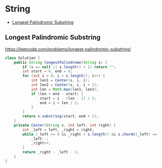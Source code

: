 # String
+ [Longest Palindromic Substring](#longest-palindromic-substring)
## Longest Palindromic Substring
https://leetcode.com/problems/longest-palindromic-substring/
```java
class Solution {
    public String longestPalindrome(String s) {
        if (s == null || s.length() < 1) return "";
        int start = 0, end = 0;
        for (int i = 0; i < s.length(); i++) {
            int len1 = Center(s, i, i);
            int len2 = Center(s, i, i + 1);
            int len = Math.max(len1, len2);
            if (len > end - start) {
                start = i - (len - 1) / 2;
                end = i + len / 2;
            }
        }
        return s.substring(start, end + 1);
    }
    private Center(String s, int left, int right) {
        int _left = left, _right = right;
        while (_left >= 0 && _right < s.length() && s.charAt(_left) == s.charAt(_right)) {
            _left--;
            _right++;
        }
        return _right - _left - 1;
    }
}

```
